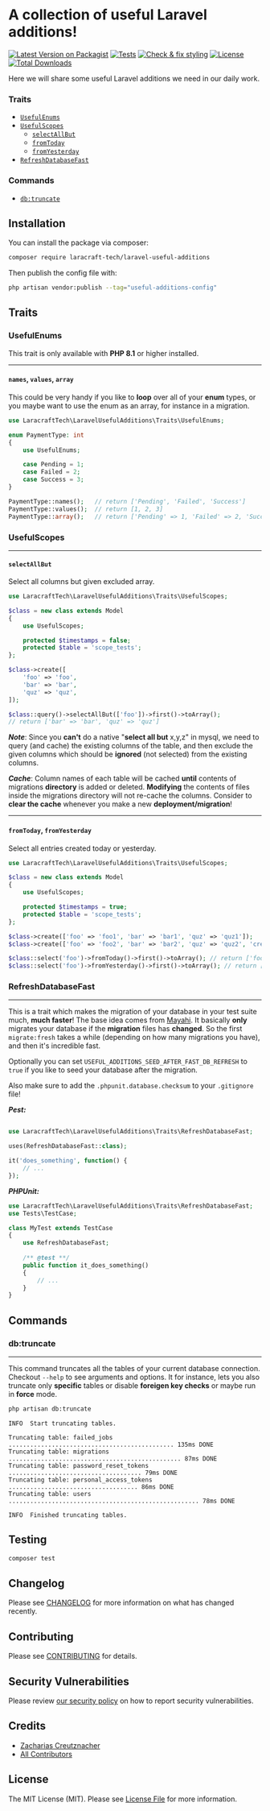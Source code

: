 # A collection of useful Laravel additions!

[![Latest Version on Packagist](https://img.shields.io/packagist/v/laracraft-tech/laravel-useful-additions.svg?style=flat-square)](https://packagist.org/packages/laracraft-tech/laravel-useful-traits)
[![Tests](https://github.com/laracraft-tech/laravel-useful-additions/actions/workflows/run-tests.yml/badge.svg?branch=main)](https://github.com/laracraft-tech/laravel-useful-traits/actions/workflows/run-tests.yml)
[![Check & fix styling](https://github.com/laracraft-tech/laravel-useful-additions/actions/workflows/fix-php-code-style-issues.yml/badge.svg?branch=main)](https://github.com/laracraft-tech/laravel-useful-traits/actions/workflows/fix-php-code-style-issues.yml)
[![License](https://img.shields.io/packagist/l/laracraft-tech/laravel-useful-additions.svg?style=flat-square)](https://packagist.org/packages/laracraft-tech/laravel-useful-traits)
[![Total Downloads](https://img.shields.io/packagist/dt/laracraft-tech/laravel-useful-additions.svg?style=flat-square)](https://packagist.org/packages/laracraft-tech/laravel-useful-traits)

Here we will share some useful Laravel additions we need in our daily work.

### Traits

- [`UsefulEnums`](#usefulenums)
- [`UsefulScopes`](#usefulscopes)
    - [`selectAllBut`](#selectallbut)
    - [`fromToday`](#fromtoday-fromyesterday)
    - [`fromYesterday`](#fromtoday-fromyesterday)
- [`RefreshDatabaseFast`](#refreshdatabasefast)

### Commands

- [`db:truncate`](#dbtruncate)

## Installation

You can install the package via composer:

```bash
composer require laracraft-tech/laravel-useful-additions
```

Then publish the config file with:

```bash
php artisan vendor:publish --tag="useful-additions-config"
```

## Traits

### UsefulEnums

This trait is only available with **PHP 8.1** or higher installed.

---

#### `names`, `values`, `array`
This could be very handy if you like to **loop** over all of your **enum** types, or you maybe want to use the enum as an array, for instance in a migration.

```php
use LaracraftTech\LaravelUsefulAdditions\Traits\UsefulEnums;

enum PaymentType: int
{
    use UsefulEnums;

    case Pending = 1;
    case Failed = 2;
    case Success = 3;
}

PaymentType::names();   // return ['Pending', 'Failed', 'Success']
PaymentType::values();  // return [1, 2, 3]
PaymentType::array();   // return ['Pending' => 1, 'Failed' => 2, 'Success' => 3]
```

### UsefulScopes

---

#### `selectAllBut`

Select all columns but given excluded array.

```php
use LaracraftTech\LaravelUsefulAdditions\Traits\UsefulScopes;

$class = new class extends Model
{
    use UsefulScopes;

    protected $timestamps = false;
    protected $table = 'scope_tests';
};

$class->create([
    'foo' => 'foo',
    'bar' => 'bar',
    'quz' => 'quz',
]);

$class::query()->selectAllBut(['foo'])->first()->toArray();
// return ['bar' => 'bar', 'quz' => 'quz']
```
***Note***: Since you **can't** do a native "**select all but** x,y,z" in mysql, we need to query (and cache) the existing columns of the table,
and then exclude the given columns which should be **ignored** (not selected) from the existing columns.

***Cache***: Column names of each table will be cached **until** contents of migrations **directory** is added or deleted.
**Modifying** the contents of files inside the migrations directory will not re-cache the columns.
Consider to **clear the cache** whenever you make a new **deployment/migration**!

---

#### `fromToday`, `fromYesterday`

Select all entries created today or yesterday.

```php
use LaracraftTech\LaravelUsefulAdditions\Traits\UsefulScopes;

$class = new class extends Model
{
    use UsefulScopes;

    protected $timestamps = true;
    protected $table = 'scope_tests';
};

$class->create(['foo' => 'foo1', 'bar' => 'bar1', 'quz' => 'quz1']);
$class->create(['foo' => 'foo2', 'bar' => 'bar2', 'quz' => 'quz2', 'created_at' => now()->yesterday()]);

$class::select('foo')->fromToday()->first()->toArray(); // return ['foo' => 'foo1']
$class::select('foo')->fromYesterday()->first()->toArray(); // return ['foo' => 'foo2']
```

### RefreshDatabaseFast

---

This is a trait which makes the migration of your database in your test suite much, **much faster**!
The base idea comes from [Mayahi](https://mayahi.net/laravel/make-refresh-database-trait-much-faster/).
It basically **only** migrates your database if the **migration** files has **changed**.
So the first `migrate:fresh` takes a while (depending on how many migrations you have), and then it's incredible fast.

Optionally you can set `USEFUL_ADDITIONS_SEED_AFTER_FAST_DB_REFRESH` to `true` if you like to seed your database after the migration.

Also make sure to add the `.phpunit.database.checksum` to your `.gitignore` file!

***Pest:***
```php

use LaracraftTech\LaravelUsefulAdditions\Traits\RefreshDatabaseFast;

uses(RefreshDatabaseFast::class);

it('does_something', function() {
    // ...
});
```

***PHPUnit:***
```php
use LaracraftTech\LaravelUsefulAdditions\Traits\RefreshDatabaseFast;
use Tests\TestCase;

class MyTest extends TestCase
{
    use RefreshDatabaseFast;
    
    /** @test **/
    public function it_does_something()
    {
        // ...
    }
}
```

## Commands

### db:truncate

---

This command truncates all the tables of your current database connection. Checkout `--help` to see arguments and options. 
It for instance, lets you also truncate only **specific** tables or disable **foreigen key checks** or maybe run in **force** mode.

```bash
php artisan db:truncate
```
```
INFO  Start truncating tables.

Truncating table: failed_jobs .............................................. 135ms DONE
Truncating table: migrations ................................................ 87ms DONE
Truncating table: password_reset_tokens ..................................... 79ms DONE
Truncating table: personal_access_tokens .................................... 86ms DONE
Truncating table: users ..................................................... 78ms DONE

INFO  Finished truncating tables.
```

## Testing

```bash
composer test
```

## Changelog

Please see [CHANGELOG](CHANGELOG.md) for more information on what has changed recently.

## Contributing

Please see [CONTRIBUTING](CONTRIBUTING.md) for details.

## Security Vulnerabilities

Please review [our security policy](../../security/policy) on how to report security vulnerabilities.

## Credits

- [Zacharias Creutznacher](https://github.com/laracraft-tech)
- [All Contributors](../../contributors)

## License

The MIT License (MIT). Please see [License File](LICENSE.md) for more information.
